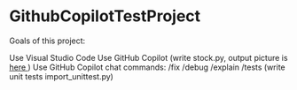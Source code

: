 # GithubCopilotTestProject

Goals of this project:

Use Visual Studio Code
Use GitHub Copilot (write stock.py, output picture is <a href="https://github.com/oooFredooo/GithubCopilotTestProject/Output.jpeg"> here </a>)
Use GitHub Copilot chat commands:
/fix
/debug
/explain
/tests (write unit tests import_unittest.py)
